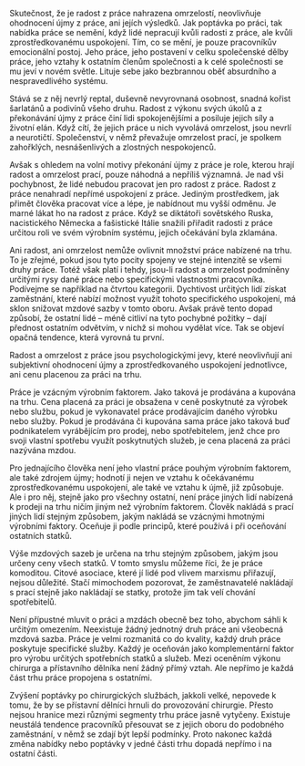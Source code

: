 Skutečnost, že je radost z práce nahrazena omrzelostí, neovlivňuje ohodnocení újmy z práce, ani jejích výsledků. Jak poptávka po práci, tak nabídka práce se nemění, když lidé nepracují kvůli radosti z práce, ale kvůli zprostředkovanému uspokojení. Tím, co se mění, je pouze pracovníkův emocionální postoj. Jeho práce, jeho postavení v celku společenské dělby práce, jeho vztahy k ostatním členům společnosti a k celé společnosti se mu jeví v novém světle. Lituje sebe jako bezbrannou oběť absurdního a nespravedlivého systému.

Stává se z něj nevrlý reptal, duševně nevyrovnaná osobnost, snadná kořist šarlatánů a podivínů všeho druhu. Radost z výkonu svých úkolů a z překonávání újmy z práce činí lidi spokojenějšími a posiluje jejich síly a životní elán. Když cítí, že jejich práce u nich vyvolává omrzelost, jsou nevrlí a neurotičtí. Společenství, v němž převažuje omrzelost prací, je spolkem zahořklých, nesnášenlivých a zlostných nespokojenců.

Avšak s ohledem na volní motivy překonání újmy z práce je role, kterou hrají radost a omrzelost prací, pouze náhodná a nepříliš významná. Je nad vši pochybnost, že lidé nebudou pracovat jen pro radost z práce. Radost z práce nenahradí nepřímé uspokojení z práce. Jediným prostředkem, jak přimět člověka pracovat více a lépe, je nabídnout mu vyšší odměnu. Je marné lákat ho na radost z práce. Když se diktátoři sovětského Ruska, nacistického Německa a fašistické Itálie snažili přiřadit radosti z práce určitou roli ve svém výrobním systému, jejich očekávání byla zklamána.

Ani radost, ani omrzelost nemůže ovlivnit množství práce nabízené na trhu. To je zřejmé, pokud jsou tyto pocity spojeny ve stejné intenzitě se všemi druhy práce. Totéž však platí i tehdy, jsou-li radost a omrzelost podmíněny určitými rysy dané práce nebo specifickými vlastnostmi pracovníka. Podívejme se například na čtvrtou kategorii. Dychtivost určitých lidí získat zaměstnání, které nabízí možnost využít tohoto specifického uspokojení, má sklon snižovat mzdové sazby v tomto oboru. Avšak právě tento dopad způsobí, že ostatní lidé – méně citliví na tyto pochybné požitky – dají přednost ostatním odvětvím, v nichž si mohou vydělat více. Tak se objeví opačná tendence, která vyrovná tu první.

Radost a omrzelost z práce jsou psychologickými jevy, které neovlivňují ani subjektivní ohodnocení újmy a zprostředkovaného uspokojení jednotlivce, ani cenu placenou za práci na trhu.

Práce je vzácným výrobním faktorem. Jako taková je prodávána a kupována na trhu. Cena placená za práci je obsažena v ceně poskytnuté za výrobek nebo službu, pokud je vykonavatel práce prodávajícím daného výrobku nebo služby. Pokud je prodávána či kupována sama práce jako taková buď podnikatelem vyrábějícím pro prodej, nebo spotřebitelem, jenž chce pro svoji vlastní spotřebu využít poskytnutých služeb, je cena placená za práci nazývána mzdou.

Pro jednajícího člověka není jeho vlastní práce pouhým výrobním faktorem, ale také zdrojem újmy; hodnotí ji nejen ve vztahu k očekávanému zprostředkovanému uspokojení, ale také ve vztahu k újmě, již způsobuje. Ale i pro něj, stejně jako pro všechny ostatní, není práce jiných lidí nabízená k prodeji na trhu ničím jiným než výrobním faktorem. Člověk nakládá s prací jiných lidí stejným způsobem, jakým nakládá se vzácnými hmotnými výrobními faktory. Oceňuje ji podle principů, které používá i při oceňování ostatních statků.

Výše mzdových sazeb je určena na trhu stejným způsobem, jakým jsou určeny ceny všech statků. V tomto smyslu můžeme říci, že je práce komoditou. Citové asociace, které jí lidé pod vlivem marxismu přiřazují, nejsou důležité. Stačí mimochodem pozorovat, že zaměstnavatelé nakládají s prací stejně jako nakládají se statky, protože jim tak velí chování spotřebitelů.

Není přípustné mluvit o práci a mzdách obecně bez toho, abychom sáhli k určitým omezením. Neexistuje žádný jednotný druh práce ani všeobecná mzdová sazba. Práce je velmi rozmanitá co do kvality, každý druh práce poskytuje specifické služby. Každý je oceňován jako komplementární faktor pro výrobu určitých spotřebních statků a služeb. Mezi oceněním výkonu chirurga a přístavního dělníka není žádný přímý vztah. Ale nepřímo je každá část trhu práce propojena s ostatními.

Zvýšení poptávky po chirurgických službách, jakkoli velké, nepovede k tomu, že by se přístavní dělníci hrnuli do provozování chirurgie. Přesto nejsou hranice mezi různými segmenty trhu práce jasně vytyčeny. Existuje neustálá tendence pracovníků přesouvat se z jejich oboru do podobného zaměstnání, v němž se zdají být lepší podmínky. Proto nakonec každá změna nabídky nebo poptávky v jedné části trhu dopadá nepřímo i na ostatní části.